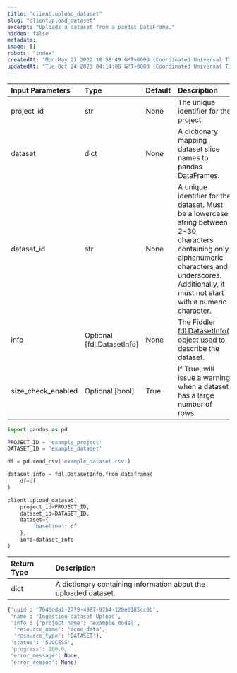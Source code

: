 ```yaml
---
title: "client.upload_dataset"
slug: "clientupload_dataset"
excerpt: "Uploads a dataset from a pandas DataFrame."
hidden: false
metadata: 
image: []
robots: "index"
createdAt: "Mon May 23 2022 18:58:49 GMT+0000 (Coordinated Universal Time)"
updatedAt: "Tue Oct 24 2023 04:14:06 GMT+0000 (Coordinated Universal Time)"
---
```

| Input Parameters   | Type                       | Default | Description                                                                                                                                                                                                |
| :----------------- | :------------------------- | :------ | :--------------------------------------------------------------------------------------------------------------------------------------------------------------------------------------------------------- |
| project_id         | str                        | None    | The unique identifier for the project.                                                                                                                                                                     |
| dataset            | dict                       | None    | A dictionary mapping dataset slice names to pandas DataFrames.                                                                                                                                             |
| dataset_id         | str                        | None    | A unique identifier for the dataset. Must be a lowercase string between 2-30 characters containing only alphanumeric characters and underscores. Additionally, it must not start with a numeric character. |
| info               | Optional [fdl.DatasetInfo] | None    | The Fiddler [fdl.DatasetInfo()](ref:fdldatasetinfo) object used to describe the dataset.                                                                                                                   |
| size_check_enabled | Optional [bool]            | True    | If True, will issue a warning when a dataset has a large number of rows.                                                                                                                                   |

```python Usage
import pandas as pd

PROJECT_ID = 'example_project'
DATASET_ID = 'example_dataset'

df = pd.read_csv('example_dataset.csv')

dataset_info = fdl.DatasetInfo.from_dataframe(
    df=df
)

client.upload_dataset(
    project_id=PROJECT_ID,
    dataset_id=DATASET_ID,
    dataset={
        'baseline': df
    },
    info=dataset_info
)
```



| Return Type | Description                                                     |
| :---------- | :-------------------------------------------------------------- |
| dict        | A dictionary containing information about the uploaded dataset. |

```python Response
{'uuid': '7046dda1-2779-4987-97b4-120e6185cc0b',
 'name': 'Ingestion dataset Upload',
 'info': {'project_name': 'example_model',
  'resource_name': 'acme_data',
  'resource_type': 'DATASET'},
 'status': 'SUCCESS',
 'progress': 100.0,
 'error_message': None,
 'error_reason': None}
```